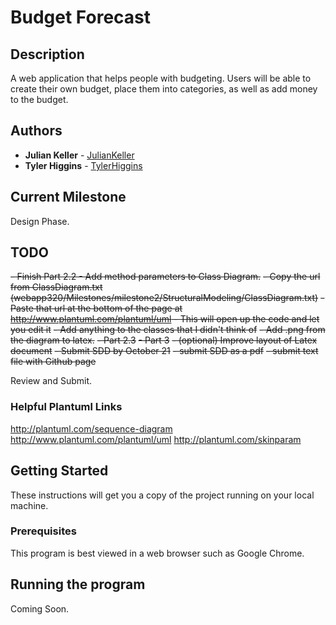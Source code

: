 # Budget Forecast
## Description
A web application that helps people with budgeting.  Users will be able to create their own budget, place them into categories, as well as add money to the budget.

## Authors

* **Julian Keller**  - [JulianKeller](https://github.com/JulianKeller)
* **Tyler Higgins**  - [TylerHiggins](https://github.com/tylerhiggins)

## Current Milestone
Design Phase.

## TODO
~~- Finish Part 2.2 - Add method parameters to Class Diagram.~~
  ~~- Copy the url from ClassDiagram.txt (webapp320/Milestones/milestone2/StructuralModeling/ClassDiagram.txt)~~
  ~~- Paste that url at the bottom of the page at http://www.plantuml.com/plantuml/uml    - This will open up the code and let you edit it~~
  ~~- Add anything to the classes that I didn't think of~~
  ~~- Add .png from the diagram to latex.~~
~~- Part 2.3~~
~~- Part 3~~
~~- (optional) Improve layout of Latex document~~
~~- Submit SDD by October 21~~
  ~~- submit SDD as a pdf~~
  ~~- submit text file with Github page~~

Review and Submit.

### Helpful Plantuml Links
http://plantuml.com/sequence-diagram
http://www.plantuml.com/plantuml/uml
http://plantuml.com/skinparam

## Getting Started

These instructions will get you a copy of the project running on your local machine.

### Prerequisites

This program is best viewed in a web browser such as Google Chrome.

## Running the program

Coming Soon.



